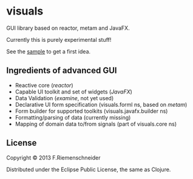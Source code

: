 # visuals

GUI library based on reactor, metam and JavaFX.

Currently this is purely experimental stuff!

See the [sample](javafx/src/visuals/javafx/sample.clj) to get a first idea.


## Ingredients of advanced GUI

 - Reactive core (*reactor*)
 - Capable UI toolkit and set of widgets (*JavaFX*)
 - Data Validation (*examine*, not yet used)
 - Declarative UI form specification (visuals.forml ns, based on *metam*)
 - Form builder for supported toolkits (visuals.javafx.builder ns)
 - Formatting/parsing of data (currently missing)
 - Mapping of domain data to/from signals (part of visuals.core ns)

 
## License

Copyright © 2013 F.Riemenschneider

Distributed under the Eclipse Public License, the same as Clojure.

